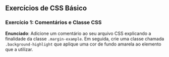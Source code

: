 ## Exercícios de CSS Básico

### Exercício 1: Comentários e Classe CSS

**Enunciado**: Adicione um comentário ao seu arquivo CSS explicando a finalidade da classe `.margin-example`. Em seguida, crie uma classe chamada `.background-highlight` que aplique uma cor de fundo amarela ao elemento que a utilizar.
